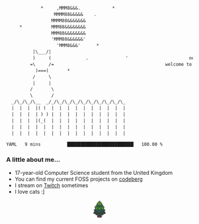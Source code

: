 ```txt
             *     ,MMM8&&&.            *
                  MMMM88&&&&&    .
                 MMMM88&&&&&&&
     *           MMM88&&&&&&&&
                 MMM88&&&&&&&&
                 'MMM88&&&&&&'
                   'MMM8&&&'      *
          |\___/|
          )     (             .              '                       newty.dev
         =\     /=                                          welcome to my github page (:
           )===(       *
          /     \
          |     |
         /       \
         \       /
  _/\_/\_/\__  _/_/\_/\_/\_/\_/\_/\_/\_/\_/\_
  |  |  |  |( (  |  |  |  |  |  |  |  |  |  |
  |  |  |  | ) ) |  |  |  |  |  |  |  |  |  |
  |  |  |  |(_(  |  |  |  |  |  |  |  |  |  |
  |  |  |  |  |  |  |  |  |  |  |  |  |  |  |
  |  |  |  |  |  |  |  |  |  |  |  |  |  |  |
```

<!--START_SECTION:waka-->

```txt
YAML   9 mins          █████████████████████████   100.00 %
```

<!--END_SECTION:waka-->

### A little about me...

- 17-year-old Computer Science student from the United Kingdom
- You can find my current FOSS projects on [codeberg](https://codeberg.org/newt)
- I stream on [Twitch](https://twitch.tv/newtykin) sometimes
- I love cats :]

<div align="center">
    <a href="https://github.com/SylvanCraft"><img src="img/sylvancraft.png" height="50"></a>
</div>
